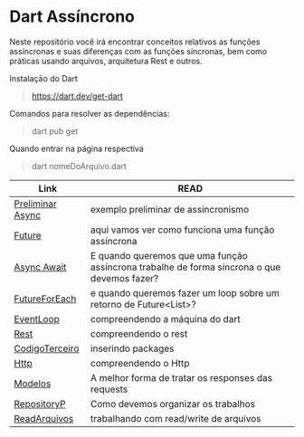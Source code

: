 # Dart Assíncrono

Neste repositório você irá encontrar conceitos relativos as funções assíncronas e suas diferenças com as funções síncronas, bem como práticas usando arquivos, arquitetura Rest e outros.


Instalação do Dart
> https://dart.dev/get-dart

Comandos para resolver as dependências:
> dart pub get

Quando entrar na página respectiva
> dart nomeDoArquivo.dart



| Link | READ |
| ----- | ----- |
| [Preliminar Async] | exemplo preliminar de assincronismo |
| [Future] | aqui vamos ver como funciona uma função assíncrona |
| [Async Await] | E quando queremos que uma função assíncrona trabalhe de forma síncrona o que devemos fazer? |
| [FutureForEach] | e quando queremos fazer um loop sobre um retorno de Future<List<T>>? |
| [EventLoop] | compreendendo a máquina do dart |
| [Rest] | compreendendo o rest |
| [CodigoTerceiro] | inserindo packages |
| [Http] | compreendendo o Http |
| [Modelos] | A melhor forma de tratar os responses das requests |
| [RepositoryP] | Como devemos organizar os trabalhos |
| [ReadArquivos] | trabalhando com read/write de arquivos |




[Preliminar Async]: <https://github.com/jcarloscody/dart_Assincrono/tree/main/lib/1-async>
[Future]: <https://github.com/jcarloscody/dart_Assincrono/tree/main/lib/2-future>
[Async Await]: <https://github.com/jcarloscody/dart_Assincrono/tree/main/lib/3-async_await>
[FutureForEach]: <https://github.com/jcarloscody/dart_Assincrono/tree/main/lib/4-futureForEach>
[EventLoop]: <https://github.com/jcarloscody/dart_Assincrono/tree/main/lib/5-eventLoop_VMDART>
[Rest]: <https://github.com/jcarloscody/dart_Assincrono/tree/main/lib/6-rest_restFull>
[CodigoTerceiro]: <https://github.com/jcarloscody/dart_Assincrono/tree/main/lib/7-adicionandoCodigoTerc>
[Http]: <https://github.com/jcarloscody/dart_Assincrono/tree/main/lib/8-trabalhandoHttp>
[Modelos]: <https://github.com/jcarloscody/dart_Assincrono/tree/main/lib/9-modelos>
[RepositoryP]: <https://github.com/jcarloscody/dart_Assincrono/tree/main/lib/10-repository_pattern>
[ReadArquivos]: <https://github.com/jcarloscody/dart_Assincrono/tree/main/lib/11-readArquivos>

